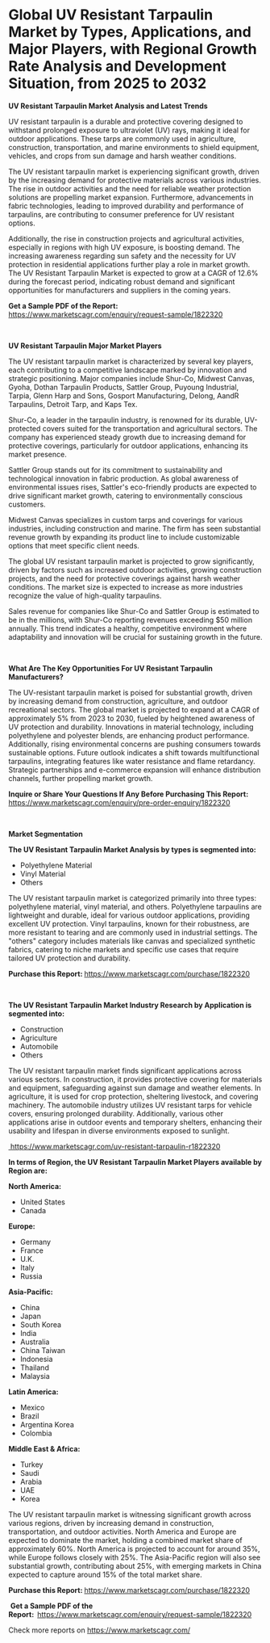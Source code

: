 <p><h1>Global UV Resistant Tarpaulin Market by Types, Applications, and Major Players, with Regional Growth Rate Analysis and Development Situation, from 2025 to 2032</h1></p><p><strong>UV Resistant Tarpaulin Market Analysis and Latest Trends</strong></p>
<p><p>UV resistant tarpaulin is a durable and protective covering designed to withstand prolonged exposure to ultraviolet (UV) rays, making it ideal for outdoor applications. These tarps are commonly used in agriculture, construction, transportation, and marine environments to shield equipment, vehicles, and crops from sun damage and harsh weather conditions.</p><p>The UV resistant tarpaulin market is experiencing significant growth, driven by the increasing demand for protective materials across various industries. The rise in outdoor activities and the need for reliable weather protection solutions are propelling market expansion. Furthermore, advancements in fabric technologies, leading to improved durability and performance of tarpaulins, are contributing to consumer preference for UV resistant options.</p><p>Additionally, the rise in construction projects and agricultural activities, especially in regions with high UV exposure, is boosting demand. The increasing awareness regarding sun safety and the necessity for UV protection in residential applications further play a role in market growth. The UV Resistant Tarpaulin Market is expected to grow at a CAGR of 12.6% during the forecast period, indicating robust demand and significant opportunities for manufacturers and suppliers in the coming years.</p></p>
<p><strong>Get a Sample PDF of the Report:&nbsp;</strong> <a href="https://www.marketscagr.com/enquiry/request-sample/1822320?utm_campaign=3249&utm_medium=2&utm_source=Github&utm_content=ia&utm_term=01042025&utm_id=uv-resistant-tarpaulin">https://www.marketscagr.com/enquiry/request-sample/1822320</a></p>
<p>&nbsp;</p>
<p><strong>UV Resistant Tarpaulin Major Market Players</strong></p>
<p><p>The UV resistant tarpaulin market is characterized by several key players, each contributing to a competitive landscape marked by innovation and strategic positioning. Major companies include Shur-Co, Midwest Canvas, Gyoha, Dothan Tarpaulin Products, Sattler Group, Puyoung Industrial, Tarpia, Glenn Harp and Sons, Gosport Manufacturing, Delong, AandR Tarpaulins, Detroit Tarp, and Kaps Tex.</p><p>Shur-Co, a leader in the tarpaulin industry, is renowned for its durable, UV-protected covers suited for the transportation and agricultural sectors. The company has experienced steady growth due to increasing demand for protective coverings, particularly for outdoor applications, enhancing its market presence.</p><p>Sattler Group stands out for its commitment to sustainability and technological innovation in fabric production. As global awareness of environmental issues rises, Sattler's eco-friendly products are expected to drive significant market growth, catering to environmentally conscious customers.</p><p>Midwest Canvas specializes in custom tarps and coverings for various industries, including construction and marine. The firm has seen substantial revenue growth by expanding its product line to include customizable options that meet specific client needs.</p><p>The global UV resistant tarpaulin market is projected to grow significantly, driven by factors such as increased outdoor activities, growing construction projects, and the need for protective coverings against harsh weather conditions. The market size is expected to increase as more industries recognize the value of high-quality tarpaulins.</p><p>Sales revenue for companies like Shur-Co and Sattler Group is estimated to be in the millions, with Shur-Co reporting revenues exceeding $50 million annually. This trend indicates a healthy, competitive environment where adaptability and innovation will be crucial for sustaining growth in the future.</p></p>
<p>&nbsp;</p>
<p><strong>What Are The Key Opportunities For UV Resistant Tarpaulin Manufacturers?</strong></p>
<p><p>The UV-resistant tarpaulin market is poised for substantial growth, driven by increasing demand from construction, agriculture, and outdoor recreational sectors. The global market is projected to expand at a CAGR of approximately 5% from 2023 to 2030, fueled by heightened awareness of UV protection and durability. Innovations in material technology, including polyethylene and polyester blends, are enhancing product performance. Additionally, rising environmental concerns are pushing consumers towards sustainable options. Future outlook indicates a shift towards multifunctional tarpaulins, integrating features like water resistance and flame retardancy. Strategic partnerships and e-commerce expansion will enhance distribution channels, further propelling market growth.</p></p>
<p><strong>Inquire or Share Your Questions If Any Before Purchasing This Report:</strong> <a href="https://www.marketscagr.com/enquiry/pre-order-enquiry/1822320?utm_campaign=3249&utm_medium=2&utm_source=Github&utm_content=ia&utm_term=01042025&utm_id=uv-resistant-tarpaulin">https://www.marketscagr.com/enquiry/pre-order-enquiry/1822320</a></p>
<p>&nbsp;</p>
<p><strong>Market Segmentation</strong></p>
<p><strong>The UV Resistant Tarpaulin Market Analysis by types is segmented into:</strong></p>
<p><ul><li>Polyethylene Material</li><li>Vinyl Material</li><li>Others</li></ul></p>
<p><p>The UV resistant tarpaulin market is categorized primarily into three types: polyethylene material, vinyl material, and others. Polyethylene tarpaulins are lightweight and durable, ideal for various outdoor applications, providing excellent UV protection. Vinyl tarpaulins, known for their robustness, are more resistant to tearing and are commonly used in industrial settings. The "others" category includes materials like canvas and specialized synthetic fabrics, catering to niche markets and specific use cases that require tailored UV protection and durability.</p></p>
<p><strong>Purchase this Report:&nbsp;</strong><a href="https://www.marketscagr.com/purchase/1822320?utm_campaign=3249&utm_medium=2&utm_source=Github&utm_content=ia&utm_term=01042025&utm_id=uv-resistant-tarpaulin">https://www.marketscagr.com/purchase/1822320</a></p>
<p>&nbsp;</p>
<p><strong>The UV Resistant Tarpaulin Market Industry Research by Application is segmented into:</strong></p>
<p><ul><li>Construction</li><li>Agriculture</li><li>Automobile</li><li>Others</li></ul></p>
<p><p>The UV resistant tarpaulin market finds significant applications across various sectors. In construction, it provides protective covering for materials and equipment, safeguarding against sun damage and weather elements. In agriculture, it is used for crop protection, sheltering livestock, and covering machinery. The automobile industry utilizes UV resistant tarps for vehicle covers, ensuring prolonged durability. Additionally, various other applications arise in outdoor events and temporary shelters, enhancing their usability and lifespan in diverse environments exposed to sunlight.</p></p>
<p><a href="https://www.marketscagr.com/uv-resistant-tarpaulin-r1822320?utm_campaign=3249&utm_medium=2&utm_source=Github&utm_content=ia&utm_term=01042025&utm_id=uv-resistant-tarpaulin">&nbsp;https://www.marketscagr.com/uv-resistant-tarpaulin-r1822320</a></p>
<p><strong>In terms of Region, the UV Resistant Tarpaulin Market Players available by Region are:</strong></p>
<p>
    <p> <strong> North America: </strong>
        <ul>
            <li>United States</li>
            <li>Canada</li>
        </ul>
        </p> 
    <p> <strong> Europe: </strong>
        <ul>
            <li>Germany</li>
            <li>France</li>
            <li>U.K.</li>
            <li>Italy</li>
            <li>Russia</li>
        </ul>
        </p> 
    <p> <strong> Asia-Pacific: </strong>
        <ul>
            <li>China</li>
            <li>Japan</li>
            <li>South Korea</li>
            <li>India</li>
            <li>Australia</li>
            <li>China Taiwan</li>
            <li>Indonesia</li>
            <li>Thailand</li>
            <li>Malaysia</li>
        </ul>
        </p> 
    <p> <strong> Latin America: </strong>
        <ul>
            <li>Mexico</li>
            <li>Brazil</li>
            <li>Argentina Korea</li>
            <li>Colombia</li>
        </ul>
        </p> 
    <p> <strong> Middle East & Africa: </strong>
        <ul>
            <li>Turkey</li>
            <li>Saudi</li>
            <li>Arabia</li>
            <li>UAE</li>
            <li>Korea</li>
        </ul>
    </p>
    </p>
<p><p>The UV resistant tarpaulin market is witnessing significant growth across various regions, driven by increasing demand in construction, transportation, and outdoor activities. North America and Europe are expected to dominate the market, holding a combined market share of approximately 60%. North America is projected to account for around 35%, while Europe follows closely with 25%. The Asia-Pacific region will also see substantial growth, contributing about 25%, with emerging markets in China expected to capture around 15% of the total market share.</p></p>
<p><strong>Purchase this Report: </strong><a href="https://www.marketscagr.com/purchase/1822320?utm_campaign=3249&utm_medium=2&utm_source=Github&utm_content=ia&utm_term=01042025&utm_id=uv-resistant-tarpaulin">https://www.marketscagr.com/purchase/1822320</a></p>
<p>&nbsp;<strong>Get a Sample PDF of the Report:&nbsp;&nbsp;</strong><a href="https://www.marketscagr.com/enquiry/request-sample/1822320?utm_campaign=3249&utm_medium=2&utm_source=Github&utm_content=ia&utm_term=01042025&utm_id=uv-resistant-tarpaulin">https://www.marketscagr.com/enquiry/request-sample/1822320</a></p>
<p><strong></strong></p>
<p>Check more reports on <a href="https://www.marketscagr.com/?utm_campaign=3249&utm_medium=2&utm_source=Github&utm_content=ia&utm_term=01042025&utm_id=uv-resistant-tarpaulin">https://www.marketscagr.com/</a></p>
